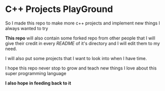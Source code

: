 # C++ Projects **PlayGround**

So I made this repo to make more c++ projects and implement new things I always wanted to try

**This repo** will also contain some forked repo from other people that I will give their credit in every *README* of it's directory and I will edit them to my need.

I will also put some projects that I want to look into when I have time.

I hope this repo never stop to grow and teach new things I love about this super programming language

**I also hope in feeding back to it**
